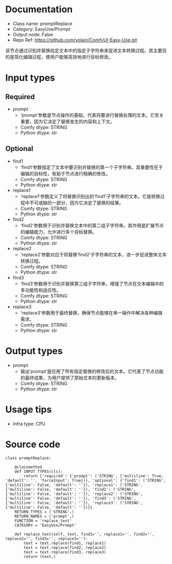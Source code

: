 # Documentation
- Class name: promptReplace
- Category: EasyUse/Prompt
- Output node: False
- Repo Ref: https://github.com/yolain/ComfyUI-Easy-Use.git

该节点通过识别并替换给定文本中的指定子字符串来促进文本转换过程。其主要目的是简化编辑过程，使用户能够高效地进行目标修改。

# Input types
## Required
- prompt
    - ‘prompt’参数是节点操作的基础，代表将要进行替换处理的文本。它至关重要，因为它决定了替换发生的内容和上下文。
    - Comfy dtype: STRING
    - Python dtype: str
## Optional
- find1
    - ‘find1’参数指定了文本中要识别并替换的第一个子字符串。其重要性在于编辑的目标性，有助于节点进行精确的修改。
    - Comfy dtype: STRING
    - Python dtype: str
- replace1
    - ‘replace1’参数定义了将替换识别出的‘find1’子字符串的文本。它是转换过程中不可或缺的一部分，因为它决定了替换的结果。
    - Comfy dtype: STRING
    - Python dtype: str
- find2
    - ‘find2’参数用于识别并替换文本中的第二组子字符串。其作用是扩展节点的编辑能力，允许进行多个目标替换。
    - Comfy dtype: STRING
    - Python dtype: str
- replace2
    - ‘replace2’参数对应于将替换‘find2’子字符串的文本，进一步促进整体文本转换过程。
    - Comfy dtype: STRING
    - Python dtype: str
- find3
    - ‘find3’参数用于识别并替换第三组子字符串，增强了节点在文本编辑中的多功能性和适应性。
    - Comfy dtype: STRING
    - Python dtype: str
- replace3
    - ‘replace3’参数用于最终替换，确保节点能够在单一操作中解决各种编辑需求。
    - Comfy dtype: STRING
    - Python dtype: str

# Output types
- prompt
    - 输出‘prompt’是应用了所有指定替换的修改后的文本。它代表了节点功能的最终成果，为用户提供了原始文本的更新版本。
    - Comfy dtype: STRING
    - Python dtype: str

# Usage tips
- Infra type: CPU

# Source code
```
class promptReplace:

    @classmethod
    def INPUT_TYPES(cls):
        return {'required': {'prompt': ('STRING', {'multiline': True, 'default': '', 'forceInput': True})}, 'optional': {'find1': ('STRING', {'multiline': False, 'default': ''}), 'replace1': ('STRING', {'multiline': False, 'default': ''}), 'find2': ('STRING', {'multiline': False, 'default': ''}), 'replace2': ('STRING', {'multiline': False, 'default': ''}), 'find3': ('STRING', {'multiline': False, 'default': ''}), 'replace3': ('STRING', {'multiline': False, 'default': ''})}}
    RETURN_TYPES = ('STRING',)
    RETURN_NAMES = ('prompt',)
    FUNCTION = 'replace_text'
    CATEGORY = 'EasyUse/Prompt'

    def replace_text(self, text, find1='', replace1='', find2='', replace2='', find3='', replace3=''):
        text = text.replace(find1, replace1)
        text = text.replace(find2, replace2)
        text = text.replace(find3, replace3)
        return (text,)
```